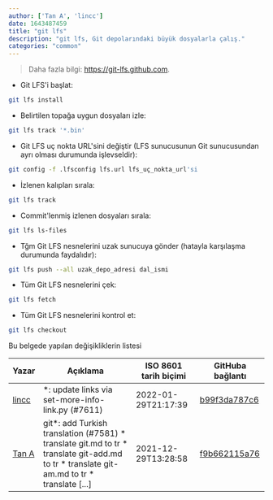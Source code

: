 ```yaml
---
author: ['Tan A', 'lincc']
date: 1643487459
title: "git lfs"
description: "git lfs, Git depolarındaki büyük dosyalarla çalış."
categories: "common"
---
```

> Daha fazla bilgi: <https://git-lfs.github.com>.

- Git LFS'i başlat:

```bash
git lfs install
```

- Belirtilen topağa uygun dosyaları izle:

```bash
git lfs track '*.bin'
```

- Git LFS uç nokta URL'sini değiştir (LFS sunucusunun Git sunucusundan ayrı olması durumunda işlevseldir):

```bash
git config -f .lfsconfig lfs.url lfs_uç_nokta_url'si
```

- İzlenen kalıpları sırala:

```bash
git lfs track
```

- Commit'lenmiş izlenen dosyaları sırala:

```bash
git lfs ls-files
```

- Tğm Git LFS nesnelerini uzak sunucuya gönder (hatayla karşılaşma durumunda faydalıdır):

```bash
git lfs push --all uzak_depo_adresi dal_ismi
```

- Tüm Git LFS nesnelerini çek:

```bash
git lfs fetch
```

- Tüm Git LFS nesnelerini kontrol et:

```bash
git lfs checkout
```
Bu belgede yapılan değişikliklerin listesi


Yazar | Açıklama | ISO 8601 tarih biçimi | GitHuba bağlantı
------|-----|-----|-----
[lincc](mailto:46962923+blueskyson@users.noreply.github.com) | *: update links via set-more-info-link.py (#7611) | 2022-01-29T21:17:39 | [b99f3da787c6](https://github.com/tldr-pages/tldr/commit/b99f3da787c6f43a545b9cb5ebd8265b1367fbc4)
[Tan A](mailto:40173707+yutyo@users.noreply.github.com) | git*: add Turkish translation (#7581) * translate git.md to tr * translate git-add.md to tr * translate git-am.md to tr * translate [...] | 2021-12-29T13:28:58 | [f9b662115a76](https://github.com/tldr-pages/tldr/commit/f9b662115a765f843982cea237d608aab423e3f7)

